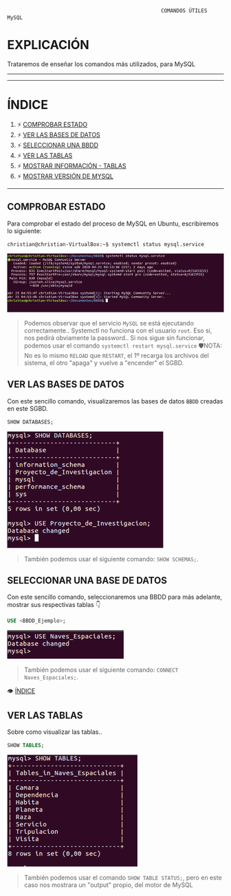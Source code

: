                                                       COMANDOS ÚTILES MySQL 
                                        
# EXPLICACIÓN
Trataremos de enseñar los comandos más utilizados, para MySQL

  
***
***
# ÍNDICE <a name="comandos_index"></a>
1. ⚡ [COMPROBAR ESTADO](#comandos_estado)
2. ⚡ [VER LAS BASES DE DATOS](#comandos_ver-bbdd)
3. ⚡ [SELECCIONAR UNA BBDD](#comandos_seleccion)
4. ⚡ [VER LAS TABLAS](#comandos_ver-tablas)
5. ⚡ [MOSTRAR INFORMACIÓN - TABLAS](#comandos_desc-tablas)
6. ⚡ [MOSTRAR VERSIÓN DE MYSQL](#comandos_version)
***

## COMPROBAR ESTADO <a name="comandos_estado"></a>

Para comprobar el estado del proceso de MySQL en Ubuntu, escribiremos lo siguiente:

```console
christian@christian-VirtualBox:~$ systemctl status mysql.service
```
![SYSTEMCTL_REPASO](./imagenes/repaso_systemctl.png)
  > Podemos observar que el servicio `MySQL` se está ejecutando correctamente..
  > Systemctl no funciona con el usuario `root`. Eso si, nos pedirá obviamente la password..
  > Si nos sigue sin funcionar, podemos usar el comando ``systemctl restart mysql.service``
  > 🛡NOTA: No es lo mismo `RELOAD` que `RESTART`, el 1º recarga los archivos del sistema,
  > el otro "apaga" y vuelve a "encender" el SGBD.

## VER LAS BASES DE DATOS <a name="comandos_ver-bbdd"></a>

Con este sencillo comando, visualizaremos las bases de datos `BBDD` creadas en este SGBD.

```sql
SHOW DATABASES;
```
![SHOW_DATABASES](./imagenes/show_and_use-databases.png)
  > También podemos usar el siguiente comando: ``SHOW SCHEMAS;``.
  
## SELECCIONAR UNA BASE DE DATOS <a name="comandos_seleccion"></a>

Con este sencillo comando, seleccionaremos una BBDD para más adelante, mostrar sus respectivas tablas 👇

```sql
USE <BBDD_Ejemplo>;
```
![SHOW_DATABASES](./imagenes/use_naves-espaciales.png)
  > También podemos usar el siguiente comando: ``CONNECT Naves_Espaciales;``.
 
👁 [ÍNDICE](#comandos_index)

## VER LAS TABLAS <a name="comandos_ver-tablas"></a>

Sobre como visualizar las tablas..

```sql
SHOW TABLES;
```
![MOSTRAR_TABLAS](./imagenes/show_tables_2.png)
  > También podemos usar el comando ``SHOW TABLE STATUS;``, pero en este caso
  > nos mostrara un "output" propio, del motor de MySQL
